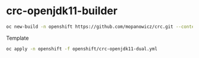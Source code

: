 # crc-openjdk11-builder

```bash
oc new-build -n openshift https://github.com/mopanowicz/crc.git --context-dir=s2i/crc-openjdk11-builder --source-secret=crc-github --name=crc-openjdk11-builder --to='crc-openjdk11-builder:release'
```

Template

```bash
oc apply -n openshift -f openshift/crc-openjdk11-dual.yml
```
